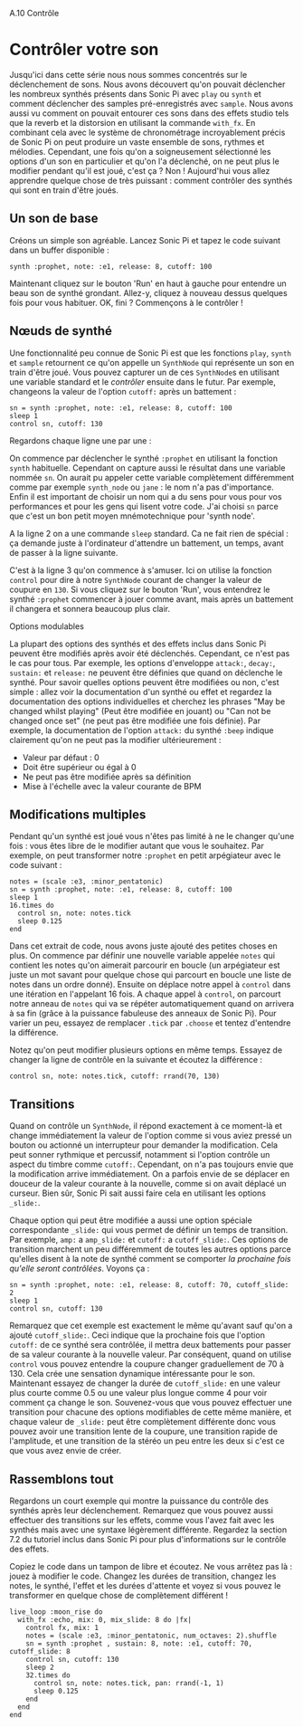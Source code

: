 A.10 Contrôle

# Contrôler votre son

Jusqu'ici dans cette série nous nous sommes concentrés sur le déclenchement de sons. Nous avons découvert qu'on pouvait déclencher les nombreux synthés présents dans Sonic Pi avec `play` ou `synth` et comment déclencher des samples pré-enregistrés avec `sample`. Nous avons aussi vu comment on pouvait entourer ces sons dans des effets studio tels que la reverb et la distorsion en utilisant la commande `with_fx`. En combinant cela avec le système de chronométrage incroyablement précis de Sonic Pi on peut produire un vaste ensemble de sons, rythmes et mélodies. Cependant, une fois qu'on a soigneusement sélectionné les options d'un son en particulier et qu'on l'a déclenché, on ne peut plus le modifier pendant qu'il est joué, c'est ça ? Non ! Aujourd'hui vous allez apprendre quelque chose de très puissant : comment contrôler des synthés qui sont en train d'être joués.

## Un son de base

Créons un simple son agréable. Lancez Sonic Pi et tapez le code suivant dans un buffer disponible :

```
synth :prophet, note: :e1, release: 8, cutoff: 100
```

Maintenant cliquez sur le bouton 'Run' en haut à gauche pour entendre un beau son de synthé grondant. Allez-y, cliquez à nouveau dessus quelques fois pour vous habituer. OK, fini ? Commençons à le contrôler !

## Nœuds de synthé

Une fonctionnalité peu connue de Sonic Pi est que les fonctions `play`, `synth` et `sample` retournent ce qu'on appelle un `SynthNode` qui représente un son en train d'être joué. Vous pouvez capturer un de ces `SynthNode`s en utilisant une variable standard et le *contrôler* ensuite dans le futur. Par exemple, changeons la valeur de l'option `cutoff:` après un battement :

```
sn = synth :prophet, note: :e1, release: 8, cutoff: 100
sleep 1
control sn, cutoff: 130
```

Regardons chaque ligne une par une :

On commence par déclencher le synthé `:prophet` en utilisant la fonction `synth` habituelle. Cependant on capture aussi le résultat dans une variable nommée `sn`. On aurait pu appeler cette variable complètement différemment comme par exemple `synth_node` ou `jane` : le nom n'a pas d'importance. Enfin il est important de choisir un nom qui a du sens pour vous pour vos performances et pour les gens qui lisent votre code. J'ai choisi `sn` parce que c'est un bon petit moyen mnémotechnique pour 'synth node'.

A la ligne 2 on a une commande `sleep` standard. Ca ne fait rien de spécial : ça demande juste à l'ordinateur d'attendre un battement, un temps, avant de passer à la ligne suivante.

C'est à la ligne 3 qu'on commence à s'amuser. Ici on utilise la fonction `control` pour dire à notre `SynthNode` courant de changer la valeur de coupure en `130`. Si vous cliquez sur le bouton 'Run', vous entendrez le synthé `:prophet` commencer à jouer comme avant, mais après un battement il changera et sonnera beaucoup plus clair.

Options modulables

La plupart des options des synthés et des effets inclus dans Sonic Pi peuvent être modifiés après avoir été déclenchés. Cependant, ce n'est pas le cas pour tous. Par exemple, les options d'enveloppe `attack:`, `decay:`, `sustain:` et `release:` ne peuvent être définies que quand on déclenche le synthé. Pour savoir quelles options peuvent être modifiées ou non, c'est simple : allez voir la documentation d'un synthé ou effet et regardez la documentation des options individuelles et cherchez les phrases "May be changed whilst playing" (Peut être modifiée en jouant) ou "Can not be changed once set" (ne peut pas être modifiée une fois définie). Par exemple, la documentation de l'option `attack:` du synthé `:beep` indique clairement qu'on ne peut pas la modifier ultérieurement :

* Valeur par défaut : 0
* Doit être supérieur ou égal à 0
* Ne peut pas être modifiée après sa définition
* Mise à l'échelle avec la valeur courante de BPM

## Modifications multiples

Pendant qu'un synthé est joué vous n'êtes pas limité à ne le changer qu'une fois : vous êtes libre de le modifier autant que vous le souhaitez. Par exemple, on peut transformer notre `:prophet` en petit arpégiateur avec le code suivant :

```
notes = (scale :e3, :minor_pentatonic)
sn = synth :prophet, note: :e1, release: 8, cutoff: 100
sleep 1
16.times do
  control sn, note: notes.tick
  sleep 0.125
end
```

Dans cet extrait de code, nous avons juste ajouté des petites choses en plus. On commence par définir une nouvelle variable appelée `notes` qui contient les notes qu'on aimerait parcourir en boucle (un arpégiateur est juste un mot savant pour quelque chose qui parcourt en boucle une liste de notes dans un ordre donné). Ensuite on déplace notre appel à `control` dans une itération en l'appelant 16 fois. A chaque appel à `control`, on parcourt notre anneau de `notes` qui va se répéter automatiquement quand on arrivera à sa fin (grâce à la puissance fabuleuse des anneaux de Sonic Pi). Pour varier un peu, essayez de remplacer `.tick` par `.choose` et tentez d'entendre la différence.

Notez qu'on peut modifier plusieurs options en même temps. Essayez de changer la ligne de contrôle en la suivante et écoutez la différence :

```
control sn, note: notes.tick, cutoff: rrand(70, 130)
```

## Transitions

Quand on contrôle un `SynthNode`, il répond exactement à ce moment-là et change immédiatement la valeur de l'option comme si vous aviez pressé un bouton ou actionné un interrupteur pour demander la modification. Cela peut sonner rythmique et percussif, notamment si l'option contrôle un aspect du timbre comme `cutoff:`. Cependant, on n'a pas toujours envie que la modification arrive immédiatement. On a parfois envie de se déplacer en douceur de la valeur courante à la nouvelle, comme si on avait déplacé un curseur. Bien sûr, Sonic Pi sait aussi faire cela en utilisant les options `_slide:`.

Chaque option qui peut être modifiée a aussi une option spéciale correspondante `_slide:` qui vous permet de définir un temps de transition. Par exemple, `amp:` a `amp_slide:` et `cutoff:` a `cutoff_slide:`. Ces options de transition marchent un peu différemment de toutes les autres options parce qu'elles disent à la note de synthé comment se comporter *la prochaine fois qu'elle seront contrôlées*. Voyons ça :

```
sn = synth :prophet, note: :e1, release: 8, cutoff: 70, cutoff_slide: 2
sleep 1
control sn, cutoff: 130
```

Remarquez que cet exemple est exactement le même qu'avant sauf qu'on a ajouté `cutoff_slide:`. Ceci indique que la prochaine fois que l'option `cutoff:` de ce synthé sera contrôlée, il mettra deux battements pour passer de sa valeur courante à la nouvelle valeur. Par conséquent, quand on utilise `control` vous pouvez entendre la coupure changer graduellement de 70 à 130. Cela crée une sensation dynamique intéressante pour le son. Maintenant essayez de changer la durée de `cutoff_slide:` en une valeur plus courte comme 0.5 ou une valeur plus longue comme 4 pour voir comment ça change le son. Souvenez-vous que vous pouvez effectuer une transition pour chacune des options modifiables de cette même manière, et chaque valeur de `_slide:` peut être complètement différente donc vous pouvez avoir une transition lente de la coupure, une transition rapide de l'amplitude, et une transition de la stéréo un peu entre les deux si c'est ce que vous avez envie de créer.

## Rassemblons tout

Regardons un court exemple qui montre la puissance du contrôle des synthés après leur déclenchement. Remarquez que vous pouvez aussi effectuer des transitions sur les effets, comme vous l'avez fait avec les synthés mais avec une syntaxe légèrement différente. Regardez la section 7.2 du tutoriel inclus dans Sonic Pi pour plus d'informations sur le contrôle des effets.

Copiez le code dans un tampon de libre et écoutez. Ne vous arrêtez pas là : jouez à modifier le code. Changez les durées de transition, changez les notes, le synthé, l'effet et les durées d'attente et voyez si vous pouvez le transformer en quelque chose de complètement différent !

```
live_loop :moon_rise do
  with_fx :echo, mix: 0, mix_slide: 8 do |fx|
    control fx, mix: 1
    notes = (scale :e3, :minor_pentatonic, num_octaves: 2).shuffle
    sn = synth :prophet , sustain: 8, note: :e1, cutoff: 70, cutoff_slide: 8
    control sn, cutoff: 130
    sleep 2
    32.times do
      control sn, note: notes.tick, pan: rrand(-1, 1)
      sleep 0.125
    end
  end
end
```
